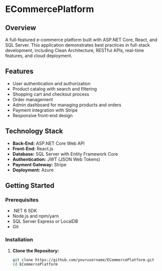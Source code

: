 # ECommercePlatform

## Overview

A full-featured e-commerce platform built with ASP.NET Core, React, and SQL Server. This application demonstrates best practices in full-stack development, including Clean Architecture, RESTful APIs, real-time features, and cloud deployment.

## Features

- User authentication and authorization
- Product catalog with search and filtering
- Shopping cart and checkout process
- Order management
- Admin dashboard for managing products and orders
- Payment integration with Stripe
- Responsive front-end design

## Technology Stack

- **Back-End:** ASP.NET Core Web API
- **Front-End:** React.js
- **Database:** SQL Server with Entity Framework Core
- **Authentication:** JWT (JSON Web Tokens)
- **Payment Gateway:** Stripe
- **Deployment:** Azure

## Getting Started

### Prerequisites

- .NET 6 SDK
- Node.js and npm/yarn
- SQL Server Express or LocalDB
- Git

### Installation

1. **Clone the Repository:**

   ```bash
   git clone https://github.com/yourusername/ECommercePlatform.git
   cd ECommercePlatform
